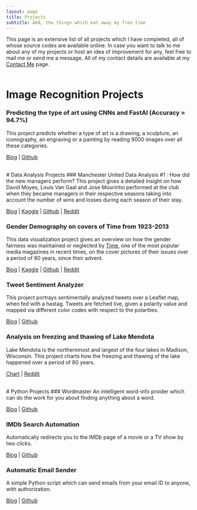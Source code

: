 ```yaml
---
layout: page
title: Projects
subtitle: AKA, the things which eat away my free time
---
```


This page is an extensive list of all projects which I have completed, all of whose source codes are available online. In case you want to talk to me about any of my projects or host an idea of improvement for any, feel free to mail me or send me a message. All of my contact details are available at my [Contact Me](https://bidyutchanda.github.io/aboutme/) page.
<br><br>
# Image Recognition Projects
### Predicting the type of art using CNNs and FastAI (Accuracy = 94.7%)
This project predicts whether a type of art is a drawing, a sculpture, an iconography, an engraving or a painting by reading 9000 images over all these categories.

[Blog](https://bidyutchanda.github.io/2019-03-19-art_pred/) | [Github](https://github.com/bidyutchanda/art-prediction-FastAI)

<br>
# Data Analysis Projects 
### Manchester United Data Analysis #1 : How did the new managers perform?
This project gives a detailed insight on how David Moyes, Louis Van Gaal and Jose Mourinho performed at the club when they became managers in their respective seasons taking into account the number of wins and losses during each season of their stay.

[Blog](https://bidyutchanda.github.io/2018-12-14-united1/) | [Kaggle](https://www.kaggle.com/bidyutchanda/manchester-united-data-analysis-1) | [Github](https://github.com/bidyutchanda/Manchester-United-Data-Analysis-1) | [Reddit](https://www.reddit.com/r/dataisbeautiful/comments/a6dm2h/oc_how_manchester_united_fared_in_recent_years/)

### Gender Demography on covers of Time from 1923-2013
This data visualization project gives an overview on how the gender fairness was maintained or neglected by [Time](http://time.com/), one of the most popular media magazines in recent times, on the cover pictures of their issues over a period of 80 years, since their advent.

[Blog](https://bidyutchanda.github.io/2018-12-21-TIMEgender/) | [Kaggle](https://www.kaggle.com/bidyutchanda/does-time-prefer-men-or-women-on-their-covers) | [Github](https://github.com/bidyutchanda/Gender-Analysis-on-Time-covers) | [Reddit](https://www.reddit.com/r/dataisbeautiful/comments/a8io8b/oc_how_time_has_neglected_gender_diversity_on_its/)

### Tweet Sentiment Analyzer
This project portrays sentimentally analyzed tweets over a Leaflet map, when fed with a hastag. Tweets are fetched live, given a polarity value and mapped via different color codes with respect to the polarities. 

[Blog](https://bidyutchanda.github.io/2018-11-23-twitter/) | [Github](https://github.com/bidyutchanda/Tweet-based-Trends-plotting-using-Hashtags)

### Analysis on freezing and thawing of Lake Mendota
Lake Mendota is the northernmost and largest of the four lakes in Madison, Wisconsin. This project charts how the freezing and thawing of the lake happened over a period of 80 years. 

[Chart](https://imgur.com/zDO77RX) | [Reddit](https://www.reddit.com/r/dataisbeautiful/comments/a2p5f0/battle_dataviz_battle_for_the_month_of_december/ebuvenx)

<br>
# Python Projects
### Wordmaster
An intelligent word-info proider which can do the work for you about finding anything about a word.

[Blog](https://bidyutcreatesthese.wordpress.com/2018/11/15/wordmaster/) | [Github](https://github.com/bidyutchanda/WordMaster)

### IMDb Search Automation
Automatically redirects you to the IMDb page of a movie or a TV show by two clicks.

[Blog](https://bidyutchanda.github.io/2018-11-30-imdb/) | [Github](https://github.com/bidyutchanda/IMDbAutomation)

### Automatic Email Sender
A simple Python script which can send emails from your email ID to anyone, with authorization. 

[Blog](https://bidyutchanda.github.io/2018-12-07-email/) | [Github](https://github.com/bidyutchanda/AutoEmailSender)


